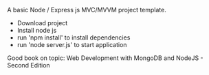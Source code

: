A basic Node / Express js MVC/MVVM project template.  

- Download project 
- Install node js
- run 'npm install' to install dependencies
- run 'node server.js' to start application

Good book on topic: Web Development with MongoDB and NodeJS - Second Edition
